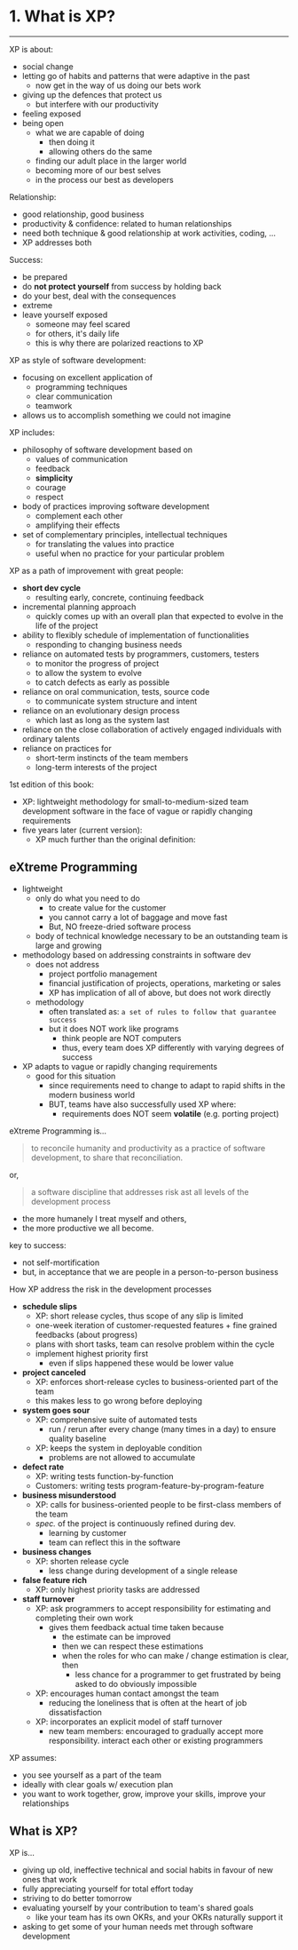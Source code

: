 # 1. What is XP?

---

XP is about:

- social change
- letting go of habits and patterns that were adaptive in the past
  - now get in the way of us doing our bets work
- giving up the defences that protect us
  - but interfere with our productivity
- feeling exposed
- being open
  - what we are capable of doing
    - then doing it
    - allowing others do the same
  - finding our adult place in the larger world
  - becoming more of our best selves
  - in the process our best as developers

Relationship:

- good relationship, good business
- productivity & confidence: related to human relationships
- need both technique & good relationship at work activities, coding, ...
- XP addresses both

Success:

- be prepared
- do **not protect yourself** from success by holding back
- do your best, deal with the consequences
- extreme
- leave yourself exposed
  - someone may feel scared
  - for others, it's daily life
  - this is why there are polarized reactions to XP

XP as style of software development:

- focusing on excellent application of
  - programming techniques
  - clear communication
  - teamwork
- allows us to accomplish something we could not imagine

XP includes:

- philosophy of software development based on
  - values of communication
  - feedback
  - **simplicity**
  - courage
  - respect
- body of practices improving software development
  - complement each other
  - amplifying their effects
- set of complementary principles, intellectual techniques
  - for translating the values into practice
  - useful when no practice for your particular problem

XP as a path of improvement with great people:

- **short dev cycle**
  - resulting early, concrete, continuing feedback
- incremental planning approach
  - quickly comes up with an overall plan that expected to evolve in the life of the project
- ability to flexibly schedule of implementation of functionalities
  - responding to changing business needs
- reliance on automated tests by programmers, customers, testers
  - to monitor the progress of project
  - to allow the system to evolve
  - to catch defects as early as possible
- reliance on oral communication, tests, source code
  - to communicate system structure and intent
- reliance on an evolutionary design process
  - which last as long as the system last
- reliance on the close collaboration of actively engaged individuals with ordinary talents
- reliance on practices for
  - short-term instincts of the team members
  - long-term interests of the project

1st edition of this book:

- XP: lightweight methodology for small-to-medium-sized team development software in the face of vague or rapidly changing requirements
- five years later (current version):
  - XP much further than the original definition:

## eXtreme Programming

- lightweight
  - only do what you need to do
    - to create value for the customer
    - you cannot carry a lot of baggage and move fast
    - But, NO freeze-dried software process
  - body of technical knowledge necessary to be an outstanding team is large and growing
- methodology based on addressing constraints in software dev
  - does not address
    - project portfolio management
    - financial justification of projects, operations, marketing or sales
    - XP has implication of all of above, but does not work directly
  - methodology
    - often translated as: `a set of rules to follow that guarantee success`
    - but it does NOT work like programs
      - think people are NOT computers
      - thus, every team does XP differently with varying degrees of success
- XP adapts to vague or rapidly changing requirements
  - good for this situation
    - since requirements need to change to adapt to rapid shifts in the modern business world
    - BUT, teams have also successfully used XP where:
      - requirements does NOT seem **volatile** (e.g. porting project)

eXtreme Programming is...

> to reconcile humanity and productivity as a practice of software development, to share that reconciliation.

or,

> a software discipline that addresses risk ast all levels of the development process

- the more humanely I treat myself and others,
- the more productive we all become.

key to success:

- not self-mortification
- but, in acceptance that we are people in a person-to-person business

How XP address the risk in the development processes

- **schedule slips**
  - XP: short release cycles, thus scope of any slip is limited
  - one-week iteration of customer-requested features + fine grained feedbacks (about progress)
  - plans with short tasks, team can resolve problem within the cycle
  - implement highest priority first
    - even if slips happened these would be lower value
- **project canceled**
  - XP: enforces short-release cycles to business-oriented part of the team
  - this makes less to go wrong before deploying
- **system goes sour**
  - XP: comprehensive suite of automated tests
    - run / rerun after every change (many times in a day) to ensure quality baseline
  - XP: keeps the system in deployable condition
    - problems are not allowed to accumulate
- **defect rate**
  - XP: writing tests function-by-function
  - Customers: writing tests program-feature-by-program-feature
- **business misunderstood**
  - XP: calls for business-oriented people to be first-class members of the team
  - _spec._ of the project is continuously refined during dev.
    - learning by customer
    - team can reflect this in the software
- **business changes**
  - XP: shorten release cycle
    - less change during development of a single release
- **false feature rich**
  - XP: only highest priority tasks are addressed
- **staff turnover**
  - XP: ask programmers to accept responsibility for estimating and completing their own work
    - gives them feedback actual time taken because
      - the estimate can be improved
      - then we can respect these estimations
      - when the roles for who can make / change estimation is clear, then
        - less chance for a programmer to get frustrated by being asked to do obviously impossible
  - XP: encourages human contact amongst the team
    - reducing the loneliness that is often at the heart of job dissatisfaction
  - XP: incorporates an explicit model of staff turnover
    - new team members: encouraged to gradually accept more responsibility. interact each other or existing programmers

XP assumes:

- you see yourself as a part of the team
- ideally with clear goals w/ execution plan
- you want to work together, grow, improve your skills, improve your relationships

## What is XP?

XP is...

- giving up old, ineffective technical and social habits in favour of new ones that work
- fully appreciating yourself for total effort today
- striving to do better tomorrow
- evaluating yourself by your contribution to team's shared goals
  - like your team has its own OKRs, and your OKRs naturally support it
- asking to get some of your human needs met through software development
